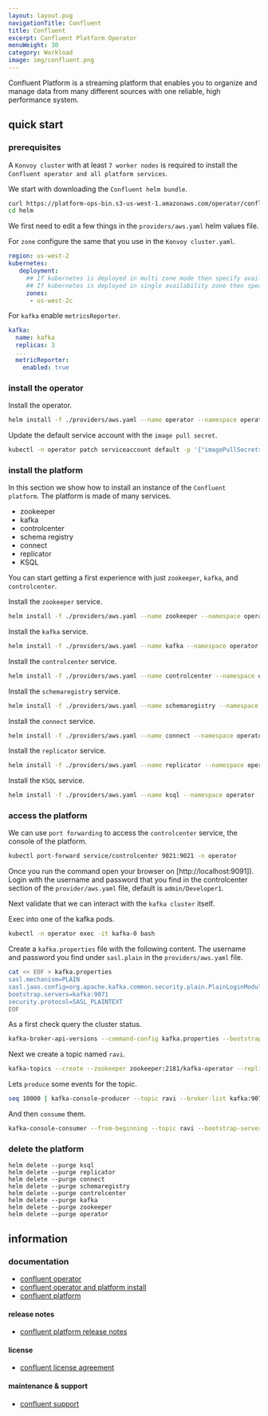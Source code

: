 ```yaml
---
layout: layout.pug
navigationTitle: Confluent
title: Confluent
excerpt: Confluent Platform Operator
menuWeight: 30
category: Workload
image: img/confluent.png
---
```


Confluent Platform is a streaming platform that enables you to organize and manage data from many different sources with one reliable, high performance system.

## quick start

### prerequisites

A `Konvoy cluster` with at least `7 worker nodes` is required to install the `Confluent operator and all platform services`.

We start with downloading the `Confluent helm bundle`.

```sh
curl https://platform-ops-bin.s3-us-west-1.amazonaws.com/operator/confluent-operator-20190726-v0.65.0.tar.gz | tar -xz
cd helm
```

We first need to edit a few things in the `providers/aws.yaml` helm values file.

For `zone` configure the same that you use in the `Konvoy cluster.yaml`.

```yaml
region: us-west-2
kubernetes:
   deployment:
     ## If kubernetes is deployed in multi zone mode then specify availability-zones as appropriate
     ## If kubernetes is deployed in single availability zone then specify appropriate values
     zones:
      - us-west-2c
```

For `kafka` enable `metricsReporter`.

```yaml
kafka:
  name: kafka
  replicas: 3
  ...
  metricReporter:
    enabled: true
```

### install the operator

Install the operator.

```sh
helm install -f ./providers/aws.yaml --name operator --namespace operator --set operator.enabled=true ./confluent-operator
```

Update the default service account with the `image pull secret`.

```sh
kubectl -n operator patch serviceaccount default -p '{"imagePullSecrets": [{"name": "confluent-docker-registry" }]}'
```

### install the platform

In this section we show how to install an instance of the `Confluent platform`. The platform is made of many services.

* zookeeper
* kafka
* controlcenter
* schema registry
* connect
* replicator
* KSQL

You can start getting a first experience with just `zookeeper`, `kafka`, and `controlcenter`.

Install the `zookeeper` service.

```sh
helm install -f ./providers/aws.yaml --name zookeeper --namespace operator --set zookeeper.enabled=true ./confluent-operator
```

Install the `kafka` service.

```sh
helm install -f ./providers/aws.yaml --name kafka --namespace operator --set kafka.enabled=true ./confluent-operator
```

Install the `controlcenter` service.

```sh
helm install -f ./providers/aws.yaml --name controlcenter --namespace operator --set controlcenter.enabled=true ./confluent-operator
```

Install the `schemaregistry` service.

```sh
helm install -f ./providers/aws.yaml --name schemaregistry --namespace operator --set schemaregistry.enabled=true ./confluent-operator
```

Install the `connect` service.

```sh
helm install -f ./providers/aws.yaml --name connect --namespace operator --set connect.enabled=true ./confluent-operator
```

Install the `replicator` service.

```sh
helm install -f ./providers/aws.yaml --name replicator --namespace operator --set replicator.enabled=true ./confluent-operator
```

Install the `KSQL` service.

```sh
helm install -f ./providers/aws.yaml --name ksql --namespace operator --set ksql.enabled=true ./confluent-operator
```

### access the platform

We can use `port forwarding` to access the `controlcenter` service, the console of the platform.

```sh
kubectl port-forward service/controlcenter 9021:9021 -n operator
```

Once you run the command open your browser on [http://localhost:9091]). Login with the username and password that you find in the controlcenter section of the `provider/aws.yaml` file, default is `admin/Developer1`.

Next validate that we can interact with the `kafka cluster` itself.

Exec into one of the kafka pods.

```sh
kubectl -n operator exec -it kafka-0 bash
```

Create a `kafka.properties` file with the following content. The username and password you find under `sasl.plain` in the `providers/aws.yaml` file.

```sh
cat << EOF > kafka.properties
sasl.mechanism=PLAIN
sasl.jaas.config=org.apache.kafka.common.security.plain.PlainLoginModule required username=test password=test123;
bootstrap.servers=kafka:9071
security.protocol=SASL_PLAINTEXT
EOF
```

As a first check query the cluster status.

```sh
kafka-broker-api-versions --command-config kafka.properties --bootstrap-server kafka:9071
```

Next we create a topic named `ravi`.

```sh
kafka-topics --create --zookeeper zookeeper:2181/kafka-operator --replication-factor 3 --partitions 1 --topic ravi
```

Lets `produce` some events for the topic.

```sh
seq 10000 | kafka-console-producer --topic ravi --broker-list kafka:9071 --producer.config kafka.properties
```

And then `consume` them.

```sh
kafka-console-consumer --from-beginning --topic ravi --bootstrap-server kafka:9071 --consumer.config kafka.properties
```

### delete the platform

```
helm delete --purge ksql
helm delete --purge replicator
helm delete --purge connect
helm delete --purge schemaregistry
helm delete --purge controlcenter
helm delete --purge kafka
helm delete --purge zookeeper
helm delete --purge operator
```


## information

### documentation

* [confluent operator](https://docs.confluent.io/current/installation/operator/index.html)
* [confluent operator and platform install](https://docs.confluent.io/current/installation/operator/co-deployment.html)
* [confluent platform](https://docs.confluent.io/current/index.html)

#### release notes

* [confluent platform release notes](https://docs.confluent.io/current/release-notes.html)

#### license

* [confluent license agreement](https://www.confluent.io/software-evaluation-license/)

#### maintenance & support

* [confluent support](https://www.confluent.io/confluent-cloud/support/)
